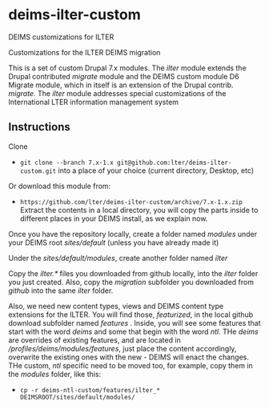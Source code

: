 deims-ilter-custom
=================

DEIMS customizations for ILTER

Customizations for the ILTER DEIMS migration

This is a set of custom Drupal 7.x modules.  The _ilter_ module extends the Drupal 
contributed _migrate_ module and the DEIMS custom module D6 Migrate module, which 
in itself is an extension of the Drupal contrib. _migrate_. The _ilter_ module addresses 
special customizations of the International LTER information management system

## Instructions ##

Clone 
* `git clone --branch 7.x-1.x git@github.com:lter/deims-ilter-custom.git` 
into a place of your choice (current directory, Desktop, etc)

Or download this module from: 

* `https://github.com/lter/deims-ilter-custom/archive/7.x-1.x.zip`
Extract the contents in a local directory, you will copy the parts inside to different
places in your DEIMS install, as we explain now.

Once you have the repository locally, create a folder named _modules_ under your
DEIMS root _sites/default_ (unless you have already made it)

Under the _sites/default/modules_, create another folder named _ilter_ 

Copy the _ilter.*_ files you downloaded from github locally, into the _ilter_ 
folder you just created. Also, copy the _migration_ subfolder you downloaded from 
_github_ into the same _ilter_ folder. 

Also, we need new content types, views and DEIMS content type extensions for the 
ILTER. You will find those, _featurized_, in the local github download subfolder named
_features_ .  Inside, you will see some features that start with the word _deims_ and
some that begin with the word _ntl_.  THe _deims_ are overrides of existing features,
and are located in _/profiles/deims/modules/features_, just place the content accordingly,
overwrite the existing ones with the new - DEIMS will enact the changes.  THe custom,
_ntl_ specific need to be moved too, for example, copy them in the _modules_ folder,
like this:

* `cp -r deims-ntl-custom/features/ilter_* DEIMSROOT/sites/default/modules/`

